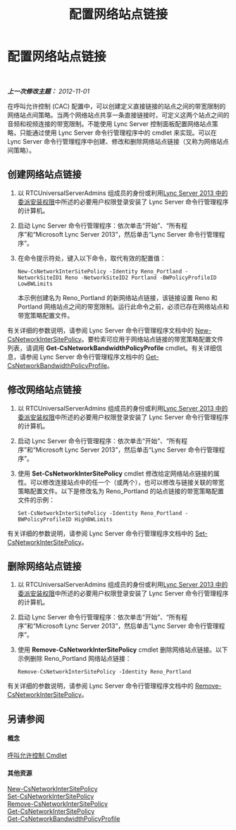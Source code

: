 ﻿---
title: 配置网络站点链接
TOCTitle: 配置网络站点链接
ms:assetid: 7e9147ae-e727-46c8-8c1a-6c13201f09be
ms:mtpsurl: https://technet.microsoft.com/zh-cn/library/Gg521023(v=OCS.15)
ms:contentKeyID: 49313380
ms.date: 05/19/2016
mtps_version: v=OCS.15
ms.translationtype: HT
---

# 配置网络站点链接

 

_**上一次修改主题：** 2012-11-01_

在呼叫允许控制 (CAC) 配置中，可以创建定义直接链接的站点之间的带宽限制的网络站点间策略。当两个网络站点共享一条直接链接时，可定义这两个站点之间的音频和视频连接的带宽限制。不能使用 Lync Server 控制面板配置网络站点策略，只能通过使用 Lync Server 命令行管理程序中的 cmdlet 来实现。可以在 Lync Server 命令行管理程序中创建、修改和删除网络站点链接（又称为网络站点间策略）。

## 创建网络站点链接

1.  以 RTCUniversalServerAdmins 组成员的身份或利用[Lync Server 2013 中的委派安装权限](lync-server-2013-delegate-setup-permissions.md)中所述的必要用户权限登录安装了 Lync Server 命令行管理程序的计算机。

2.  启动 Lync Server 命令行管理程序：依次单击“开始”、“所有程序”和“Microsoft Lync Server 2013”，然后单击“Lync Server 命令行管理程序”。

3.  在命令提示符处，键入以下命令，取代有效的配置值：
    
        New-CsNetworkInterSitePolicy -Identity Reno_Portland -NetworkSiteID1 Reno -NetworkSiteID2 Portland -BWPolicyProfileID LowBWLimits
    
    本示例创建名为 Reno\_Portland 的新网络站点链接，该链接设置 Reno 和 Portland 网络站点之间的带宽限制。运行此命令之前，必须已存在网络站点和带宽策略配置文件。

有关详细的参数说明，请参阅 Lync Server 命令行管理程序文档中的 [New-CsNetworkInterSitePolicy](new-csnetworkintersitepolicy.md)。要检索可应用于网络站点链接的带宽策略配置文件列表，请调用 **Get-CsNetworkBandwidthPolicyProfile** cmdlet。有关详细信息，请参阅 Lync Server 命令行管理程序文档中的 [Get-CsNetworkBandwidthPolicyProfile](https://docs.microsoft.com/en-us/powershell/module/skype/Get-CsNetworkBandwidthPolicyProfile)。

## 修改网络站点链接

1.  以 RTCUniversalServerAdmins 组成员的身份或利用[Lync Server 2013 中的委派安装权限](lync-server-2013-delegate-setup-permissions.md)中所述的必要用户权限登录安装了 Lync Server 命令行管理程序的计算机。

2.  启动 Lync Server 命令行管理程序：依次单击“开始”、“所有程序”和“Microsoft Lync Server 2013”，然后单击“Lync Server 命令行管理程序”。

3.  使用 **Set-CsNetworkInterSitePolicy** cmdlet 修改给定网络站点链接的属性。可以修改连接站点中的任一个（或两个），也可以修改与链接关联的带宽策略配置文件。以下是修改名为 Reno\_Portland 的站点链接的带宽策略配置文件的示例：
    
        Set-CsNetworkInterSitePolicy -Identity Reno_Portland -BWPolicyProfileID HighBWLimits

有关详细的参数说明，请参阅 Lync Server 命令行管理程序文档中的 [Set-CsNetworkInterSitePolicy](set-csnetworkintersitepolicy.md)。

## 删除网络站点链接

1.  以 RTCUniversalServerAdmins 组成员的身份或利用[Lync Server 2013 中的委派安装权限](lync-server-2013-delegate-setup-permissions.md)中所述的必要用户权限登录安装了 Lync Server 命令行管理程序的计算机。

2.  启动 Lync Server 命令行管理程序：依次单击“开始”、“所有程序”和“Microsoft Lync Server 2013”，然后单击“Lync Server 命令行管理程序”。

3.  使用 **Remove-CsNetworkInterSitePolicy** cmdlet 删除网络站点链接。以下示例删除 Reno\_Portland 网络站点链接：
    
        Remove-CsNetworkInterSitePolicy -Identity Reno_Portland

有关详细的参数说明，请参阅 Lync Server 命令行管理程序文档中的 [Remove-CsNetworkInterSitePolicy](remove-csnetworkintersitepolicy.md)。

## 另请参阅

#### 概念

[呼叫允许控制 Cmdlet](lync-server-2013-call-admission-control-cmdlets.md)  

#### 其他资源

[New-CsNetworkInterSitePolicy](new-csnetworkintersitepolicy.md)  
[Set-CsNetworkInterSitePolicy](set-csnetworkintersitepolicy.md)  
[Remove-CsNetworkInterSitePolicy](remove-csnetworkintersitepolicy.md)  
[Get-CsNetworkInterSitePolicy](get-csnetworkintersitepolicy.md)  
[Get-CsNetworkBandwidthPolicyProfile](https://docs.microsoft.com/en-us/powershell/module/skype/Get-CsNetworkBandwidthPolicyProfile)

